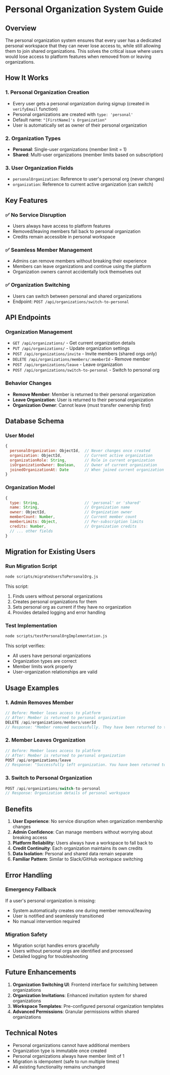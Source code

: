 # Personal Organization System Guide

## Overview

The personal organization system ensures that every user has a dedicated personal workspace that they can never lose access to, while still allowing them to join shared organizations. This solves the critical issue where users would lose access to platform features when removed from or leaving organizations.

## How It Works

### 1. **Personal Organization Creation**
- Every user gets a personal organization during signup (created in `verifyEmail` function)
- Personal organizations are created with `type: 'personal'`
- Default name: `"[FirstName]'s Organization"`
- User is automatically set as owner of their personal organization

### 2. **Organization Types**
- **Personal**: Single-user organizations (member limit = 1)
- **Shared**: Multi-user organizations (member limits based on subscription)

### 3. **User Organization Fields**
- `personalOrganization`: Reference to user's personal org (never changes)
- `organization`: Reference to current active organization (can switch)

## Key Features

### ✅ **No Service Disruption**
- Users always have access to platform features
- Removed/leaving members fall back to personal organization
- Credits remain accessible in personal workspace

### ✅ **Seamless Member Management**
- Admins can remove members without breaking their experience
- Members can leave organizations and continue using the platform
- Organization owners cannot accidentally lock themselves out

### ✅ **Organization Switching**
- Users can switch between personal and shared organizations
- Endpoint: `POST /api/organizations/switch-to-personal`

## API Endpoints

### Organization Management
- `GET /api/organizations/` - Get current organization details
- `PUT /api/organizations/` - Update organization settings
- `POST /api/organizations/invite` - Invite members (shared orgs only)
- `DELETE /api/organizations/members/:memberId` - Remove member
- `POST /api/organizations/leave` - Leave organization
- `POST /api/organizations/switch-to-personal` - Switch to personal org

### Behavior Changes
- **Remove Member**: Member is returned to their personal organization
- **Leave Organization**: User is returned to their personal organization
- **Organization Owner**: Cannot leave (must transfer ownership first)

## Database Schema

### User Model
```javascript
{
  personalOrganization: ObjectId,  // Never changes once created
  organization: ObjectId,          // Current active organization
  organizationRole: String,        // Role in current organization
  isOrganizationOwner: Boolean,    // Owner of current organization
  joinedOrganizationAt: Date       // When joined current organization
}
```

### Organization Model
```javascript
{
  type: String,                    // 'personal' or 'shared'
  name: String,                    // Organization name
  owner: ObjectId,                 // Organization owner
  memberCount: Number,             // Current member count
  memberLimits: Object,            // Per-subscription limits
  credits: Number,                 // Organization credits
  // ... other fields
}
```

## Migration for Existing Users

### Run Migration Script
```bash
node scripts/migrateUsersToPersonalOrg.js
```

This script:
1. Finds users without personal organizations
2. Creates personal organizations for them
3. Sets personal org as current if they have no organization
4. Provides detailed logging and error handling

### Test Implementation
```bash
node scripts/testPersonalOrgImplementation.js
```

This script verifies:
- All users have personal organizations
- Organization types are correct
- Member limits work properly
- User-organization relationships are valid

## Usage Examples

### 1. **Admin Removes Member**
```javascript
// Before: Member loses access to platform
// After: Member is returned to personal organization
DELETE /api/organizations/members/userId
// Response: "Member removed successfully. They have been returned to their personal organization."
```

### 2. **Member Leaves Organization**
```javascript
// Before: Member loses access to platform
// After: Member is returned to personal organization
POST /api/organizations/leave
// Response: "Successfully left organization. You have been returned to your personal organization."
```

### 3. **Switch to Personal Organization**
```javascript
POST /api/organizations/switch-to-personal
// Response: Organization details of personal workspace
```

## Benefits

1. **User Experience**: No service disruption when organization membership changes
2. **Admin Confidence**: Can manage members without worrying about breaking access
3. **Platform Reliability**: Users always have a workspace to fall back to
4. **Credit Continuity**: Each organization maintains its own credits
5. **Data Isolation**: Personal and shared data remain separate
6. **Familiar Pattern**: Similar to Slack/GitHub workspace switching

## Error Handling

### Emergency Fallback
If a user's personal organization is missing:
- System automatically creates one during member removal/leaving
- User is notified and seamlessly transitioned
- No manual intervention required

### Migration Safety
- Migration script handles errors gracefully
- Users without personal orgs are identified and processed
- Detailed logging for troubleshooting

## Future Enhancements

1. **Organization Switching UI**: Frontend interface for switching between organizations
2. **Organization Invitations**: Enhanced invitation system for shared organizations
3. **Workspace Templates**: Pre-configured personal organization templates
4. **Advanced Permissions**: Granular permissions within shared organizations

## Technical Notes

- Personal organizations cannot have additional members
- Organization type is immutable once created
- Personal organizations always have member limit of 1
- Migration is idempotent (safe to run multiple times)
- All existing functionality remains unchanged 